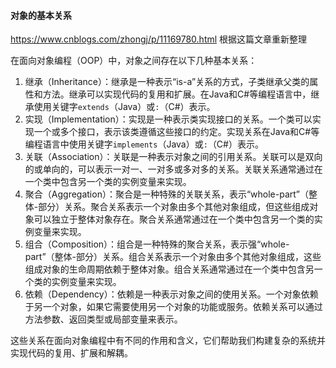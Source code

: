 #### 对象的基本关系

https://www.cnblogs.com/zhongj/p/11169780.html 根据这篇文章重新整理

在面向对象编程（OOP）中，对象之间存在以下几种基本关系：

1. 继承（Inheritance）：继承是一种表示“is-a”关系的方式，子类继承父类的属性和方法。继承可以实现代码的复用和扩展。在Java和C#等编程语言中，继承使用关键字`extends`（Java）或`:`（C#）表示。
2. 实现（Implementation）：实现是一种表示类实现接口的关系。一个类可以实现一个或多个接口，表示该类遵循这些接口的约定。实现关系在Java和C#等编程语言中使用关键字`implements`（Java）或`:`（C#）表示。
3. 关联（Association）：关联是一种表示对象之间的引用关系。关联可以是双向的或单向的，可以表示一对一、一对多或多对多的关系。关联关系通常通过在一个类中包含另一个类的实例变量来实现。
4. 聚合（Aggregation）：聚合是一种特殊的关联关系，表示“whole-part”（整体-部分）关系。聚合关系表示一个对象由多个其他对象组成，但这些组成对象可以独立于整体对象存在。聚合关系通常通过在一个类中包含另一个类的实例变量来实现。
5. 组合（Composition）：组合是一种特殊的聚合关系，表示强“whole-part”（整体-部分）关系。组合关系表示一个对象由多个其他对象组成，这些组成对象的生命周期依赖于整体对象。组合关系通常通过在一个类中包含另一个类的实例变量来实现。
6. 依赖（Dependency）：依赖是一种表示对象之间的使用关系。一个对象依赖于另一个对象，如果它需要使用另一个对象的功能或服务。依赖关系可以通过方法参数、返回类型或局部变量来表示。

这些关系在面向对象编程中有不同的作用和含义，它们帮助我们构建复杂的系统并实现代码的复用、扩展和解耦。